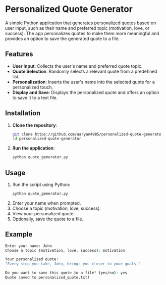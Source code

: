 # Personalized Quote Generator

A simple Python application that generates personalized quotes based on user input, such as their name and preferred topic (motivation, love, or success). The app personalizes quotes to make them more meaningful and provides an option to save the generated quote to a file.

## Features

- **User Input**: Collects the user's name and preferred quote topic.
- **Quote Selection**: Randomly selects a relevant quote from a predefined list.
- **Personalization**: Inserts the user's name into the selected quote for a personalized touch.
- **Display and Save**: Displays the personalized quote and offers an option to save it to a text file.

## Installation

1. **Clone the repository**:

   ```bash
   git clone https://github.com/aaryan4985/personalized-quote-generator.git
   cd personalized-quote-generator
   ```

2. **Run the application**:
   ```bash
   python quote_generator.py
   ```

## Usage

1. Run the script using Python:
   ```bash
   python quote_generator.py
   ```
2. Enter your name when prompted.
3. Choose a topic (motivation, love, success).
4. View your personalized quote.
5. Optionally, save the quote to a file.

## Example

```bash
Enter your name: John
Choose a topic (motivation, love, success): motivation

Your personalized quote:
"Every step you take, John, brings you closer to your goals."

Do you want to save this quote to a file? (yes/no): yes
Quote saved to personalized_quote.txt!
```
